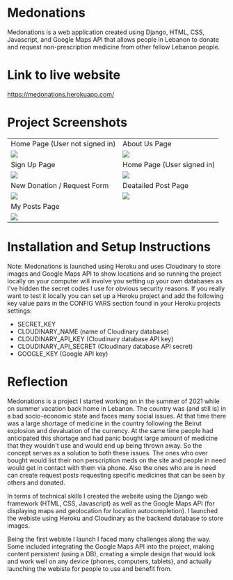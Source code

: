 # Medonations

Medonations is a web application created using Django, HTML, CSS, Javascript, and Google Maps API that allows people in Lebanon to donate and request non-prescription medicine from other fellow Lebanon people. 

# Link to live website 
https://medonations.herokuapp.com/


# Project Screenshots


<table>
  <tr>
    <td>Home Page (User not signed in)</td>
    <td>About Us Page</td>
  </tr>
  <tr>
    <td><img src="https://user-images.githubusercontent.com/64728439/200937768-be017bf8-6a28-4392-91f0-7f11b0770e61.png"></td>
    <td><img src="https://user-images.githubusercontent.com/64728439/200938208-455bcf9f-90c1-4398-8ec5-50801fbbfe92.png"></td>
  </tr>
  <tr>
    <td>Sign Up Page</td>
    <td>Home Page (User signed in)</td>
  </tr>
  <tr>
    <td><img src="https://user-images.githubusercontent.com/64728439/200938419-ae88adba-58b9-4a45-be8a-cfd05beebc6f.png"></td>
    <td><img src="https://user-images.githubusercontent.com/64728439/200938781-57d75a0b-0cea-4de2-9d52-f8ee25fa9ca0.png"></td>
  </tr>
  <tr>
    <td>New Donation / Request Form</td>
    <td>Deatailed Post Page</td>
  </tr>
  <tr>
    <td><img src="https://user-images.githubusercontent.com/64728439/200939037-71f3cc2c-286c-4de7-a805-4c80af35c12a.png"></td>
    <td><img src="https://user-images.githubusercontent.com/64728439/200940003-3a61c912-d990-4b9f-8a18-f077ff2486e4.png"></td>

  </tr>
  <tr>
    <td>My Posts Page</td>
  </tr>
  <tr>
    <td><img src="https://user-images.githubusercontent.com/64728439/200940134-414ec28a-c672-41d4-b6dd-8557ed79995f.png"></td>

  </tr>
 </table>
 
 # Installation and Setup Instructions
 
 Note: 
 Medonations is launched using Heroku and uses Cloudinary to store images and Google Maps API to show locations and so running the project locally on your computer will involve you setting up your own databases as I've hidden the secret codes I use for obvious security reasons. If you really want to test it locally you can set up a Heroku project and add the following key value pairs in the CONFIG VARS section found in your Heroku projects settings:
 
<ul>
  <li>SECRET_KEY</li>
  <li>CLOUDINARY_NAME (name of Cloudinary database)</li>
  <li>CLOUDINARY_API_KEY (Cloudinary database API key)</li>
  <li>CLOUDINARY_API_SECRET (Cloudinary database API secret)</li>
  <li>GOOGLE_KEY (Google API key)</li>
</ul>
 
# Reflection
Medonations is a project I started working on in the summer of 2021 while on summer vacation back home in Lebanon. The country was (and still is) in a bad socio-economic state and faces many social issues. At that time there was a large shortage of medicine in the country following the Beirut explosion and devaluation of the currency. At the same time people had anticipated this shortage and had panic bought large amount of medicine that they wouldn't use and would end up being thrown away. So the concept serves as a solution to both these issues. The ones who over bought would list their non perscription meds on the site and people in need would get in contact with them via phone. Also the ones who are in need can create request posts requesting specific medicines that can be seen by others and donated. 

In terms of technical skills I created the website using the Django web framework (HTML, CSS, Javascript) as well as the Google Maps API (for displaying maps and geolocation for location autocompletion). I launched the webiste using Heroku and Cloudinary as the backend database to store images. 

Being the first webiste I launch I faced many challenges along the way. Some included integrating the Google Maps API into the project, making content persistent (using a DB), creating a simple design that would look and work well on any device (phones, computers, tablets), and actually launching the webiste for people to use and benefit from. 










